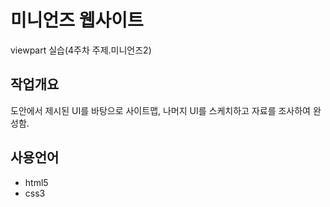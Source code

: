 # 미니언즈 웹사이트
viewpart 실습(4주차 주제.미니언즈2)

## 작업개요
도안에서 제시된 UI를 바탕으로 사이트맵, 나머지 UI를 스케치하고 자료를 조사하여 완성함.

## 사용언어
- html5
- css3
